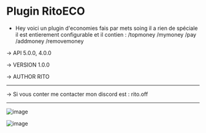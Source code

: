 # Plugin RitoECO
- Hey voici un plugin d'economies fais par mets soing il a rien de spéciale il est entierement configurable
  et il contien :
     /topmoney
     /mymoney
     /pay
     /addmoney
     /removemoney

-> API 5.0.0, 4.0.0

-> VERSION 1.0.0

-> AUTHOR RITO

-----------
-> Si vous conter me contacter mon discord est : rito.off

--------------------------------------------------------------------------------------------------------------
![image](https://github.com/RitoOFF/RitoECO/assets/125696277/7f92e348-26e1-4c60-8e45-d66b2ec57f56)

![image](https://github.com/RitoOFF/RitoECO/assets/125696277/dba450c6-46dc-401e-a8d4-27f3f0dda9e0)
